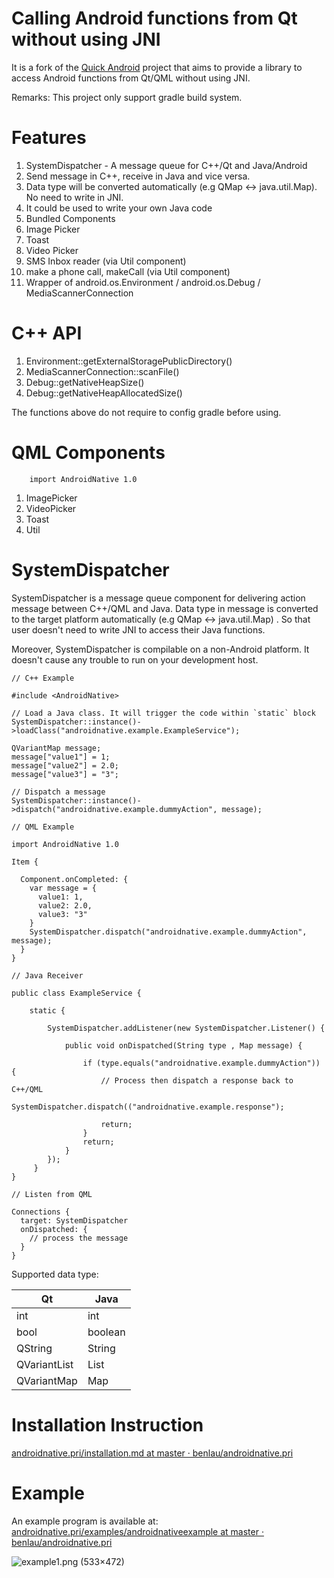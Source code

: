 Calling Android functions from Qt without using JNI 
===========================

It is a fork of the [Quick Android](https://github.com/benlau/quickandroid) project that aims to provide a library to access Android functions from Qt/QML without using JNI.

Remarks: This project only support gradle build system.

Features
========

 1. SystemDispatcher - A message queue for C++/Qt and Java/Android
  1. Send message in C++, receive in Java and vice versa.
  1. Data type will be converted automatically (e.g QMap <-> java.util.Map). No need to write in JNI.
  1. It could be used to write your own Java code
 1. Bundled Components
  1. Image Picker
  1. Toast
  1. Video Picker
  1. SMS Inbox reader (via Util component)
  1. make a phone call, makeCall (via Util component)
 1. Wrapper of 	android.os.Environment / android.os.Debug / MediaScannerConnection

C++ API
=======

 1. Environment::getExternalStoragePublicDirectory()
 1. MediaScannerConnection::scanFile()
 1. Debug::getNativeHeapSize()
 1. Debug::getNativeHeapAllocatedSize()

The functions above do not require to config gradle before using.

QML Components
==============

```
    import AndroidNative 1.0
```

 1. ImagePicker
 1. VideoPicker
 1. Toast
 1. Util


SystemDispatcher
================

SystemDispatcher is a message queue component for delivering action message between C++/QML and Java. Data type in message is converted to the target platform automatically (e.g QMap <-> java.util.Map) . So that user doesn't need to write JNI to access their Java functions.

Moreover, SystemDispatcher is compilable on a non-Android platform. It doesn't cause any trouble to run on your development host.

```
// C++ Example

#include <AndroidNative>

// Load a Java class. It will trigger the code within `static` block
SystemDispatcher::instance()->loadClass("androidnative.example.ExampleService");

QVariantMap message;
message["value1"] = 1;
message["value2"] = 2.0;
message["value3"] = "3";

// Dispatch a message
SystemDispatcher::instance()->dispatch("androidnative.example.dummyAction", message);

```

```
// QML Example

import AndroidNative 1.0

Item {

  Component.onCompleted: {
    var message = {
      value1: 1,
      value2: 2.0,
      value3: "3"
    }
    SystemDispatcher.dispatch("androidnative.example.dummyAction", message);
  }
}
```

```
// Java Receiver

public class ExampleService {

    static {

        SystemDispatcher.addListener(new SystemDispatcher.Listener() {

            public void onDispatched(String type , Map message) {

                if (type.equals("androidnative.example.dummyAction")) {
                    // Process then dispatch a response back to C++/QML                    
                    SystemDispatcher.dispatch(("androidnative.example.response");
                
                    return;
                }
                return;
            }        
        });        
     }
}

```

```
// Listen from QML

Connections {
  target: SystemDispatcher
  onDispatched: {
    // process the message
  }
}
```


Supported data type:

| Qt           | Java    |
|--------------|---------|
| int          | int     |
| bool         | boolean |
| QString      | String  |
| QVariantList | List<T> |
| QVariantMap  | Map<T>  |

Installation Instruction
========================

[androidnative.pri/installation.md at master · benlau/androidnative.pri](https://github.com/benlau/androidnative.pri/blob/master/docs/installation.md)

Example
=======

An example program is available at: [androidnative.pri/examples/androidnativeexample at master · benlau/androidnative.pri](https://github.com/benlau/androidnative.pri/tree/master/examples/androidnativeexample)

![example1.png (533×472)](https://raw.githubusercontent.com/benlau/androidnative.pri/master/docs/screenshots/example1.png)
